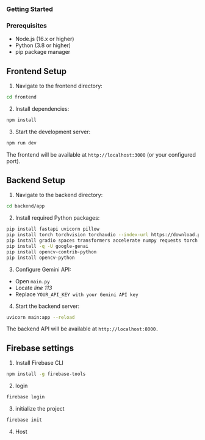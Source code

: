 
### Getting Started
### Prerequisites

- Node.js (16.x or higher)
- Python (3.8 or higher)
- pip package manager


## Frontend Setup

1. Navigate to the frontend directory:

```bash
cd frontend
```

2. Install dependencies:
```bash
npm install
```

3. Start the development server:
```bash
npm run dev
```
The frontend will be available at `http://localhost:3000` (or your configured port).

## Backend Setup

1. Navigate to the backend directory:
```bash
cd backend/app
```
2. Install required Python packages:
```bash
pip install fastapi uvicorn pillow
pip install torch torchvision torchaudio --index-url https://download.pytorch.org/whl/cpu
pip install gradio spaces transformers accelerate numpy requests torch torchvision qwen-vl-utils av ipython reportlab fpdf python-docx pillow huggingface_hub
pip install -q -U google-genai
pip install opencv-contrib-python
pip install opencv-python
```

3. Configure Gemini API:
- Open `main.py`
- Locate *line 113*
- Replace `YOUR_API_KEY with your Gemini API key`

4. Start the backend server:
```bash
uvicorn main:app --reload
```
The backend API will be available at `http://localhost:8000.`


## Firebase settings 
1. Install Firebase CLI


```bash
npm install -g firebase-tools
```

2. login 
```bash
firebase login
```

3. initialize the project
```bash
firebase init
```

4. Host
